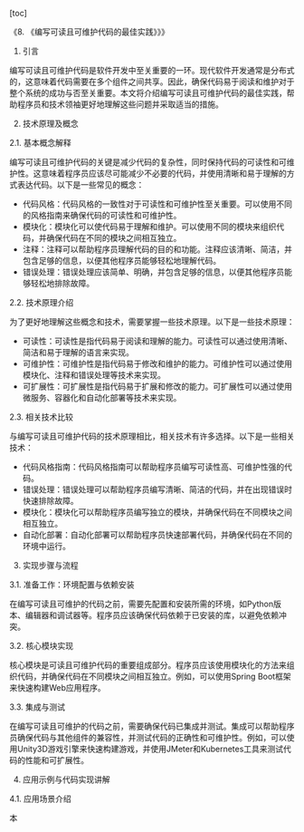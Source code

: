 
[toc]                    
                
                
《8. 《编写可读且可维护代码的最佳实践》》》

1. 引言

编写可读且可维护代码是软件开发中至关重要的一环。现代软件开发通常是分布式的，这意味着代码需要在多个组件之间共享。因此，确保代码易于阅读和维护对于整个系统的成功与否至关重要。本文将介绍编写可读且可维护代码的最佳实践，帮助程序员和技术领袖更好地理解这些问题并采取适当的措施。

2. 技术原理及概念

2.1. 基本概念解释

编写可读且可维护代码的关键是减少代码的复杂性，同时保持代码的可读性和可维护性。这意味着程序员应该尽可能减少不必要的代码，并使用清晰和易于理解的方式表达代码。以下是一些常见的概念：

- 代码风格：代码风格的一致性对于可读性和可维护性至关重要。可以使用不同的风格指南来确保代码的可读性和可维护性。
- 模块化：模块化可以使代码易于理解和维护。可以使用不同的模块来组织代码，并确保代码在不同的模块之间相互独立。
- 注释：注释可以帮助程序员理解代码的目的和功能。注释应该清晰、简洁，并包含足够的信息，以便其他程序员能够轻松地理解代码。
- 错误处理：错误处理应该简单、明确，并包含足够的信息，以便其他程序员能够轻松地排除故障。

2.2. 技术原理介绍

为了更好地理解这些概念和技术，需要掌握一些技术原理。以下是一些技术原理：

- 可读性：可读性是指代码易于阅读和理解的能力。可读性可以通过使用清晰、简洁和易于理解的语言来实现。
- 可维护性：可维护性是指代码易于修改和维护的能力。可维护性可以通过使用模块化、注释和错误处理等技术来实现。
- 可扩展性：可扩展性是指代码易于扩展和修改的能力。可扩展性可以通过使用微服务、容器化和自动化部署等技术来实现。

2.3. 相关技术比较

与编写可读且可维护代码的技术原理相比，相关技术有许多选择。以下是一些相关技术：

- 代码风格指南：代码风格指南可以帮助程序员编写可读性高、可维护性强的代码。
- 错误处理：错误处理可以帮助程序员编写清晰、简洁的代码，并在出现错误时快速排除故障。
- 模块化：模块化可以帮助程序员编写独立的模块，并确保代码在不同模块之间相互独立。
- 自动化部署：自动化部署可以帮助程序员快速部署代码，并确保代码在不同的环境中运行。

3. 实现步骤与流程

3.1. 准备工作：环境配置与依赖安装

在编写可读且可维护的代码之前，需要先配置和安装所需的环境，如Python版本、编辑器和调试器等。程序员应该确保代码依赖于已安装的库，以避免依赖冲突。

3.2. 核心模块实现

核心模块是可读且可维护代码的重要组成部分。程序员应该使用模块化的方法来组织代码，并确保代码在不同模块之间相互独立。例如，可以使用Spring Boot框架来快速构建Web应用程序。

3.3. 集成与测试

在编写可读且可维护的代码之前，需要确保代码已集成并测试。集成可以帮助程序员确保代码与其他组件的兼容性，并测试代码的正确性和可维护性。例如，可以使用Unity3D游戏引擎来快速构建游戏，并使用JMeter和Kubernetes工具来测试代码的性能和可扩展性。

4. 应用示例与代码实现讲解

4.1. 应用场景介绍

本

